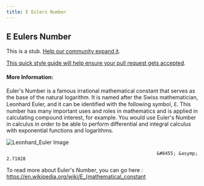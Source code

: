 ```yaml
---
title: E Eulers Number
---
```

## E Eulers Number

This is a stub. <a href='https://github.com/freecodecamp/guides/tree/master/src/pages/mathematics/e-eulers-number/index.md' target='_blank' rel='nofollow'>Help our community expand it</a>.

<a href='https://github.com/freecodecamp/guides/blob/master/README.md' target='_blank' rel='nofollow'>This quick style guide will help ensure your pull request gets accepted</a>.

<!-- The article goes here, in GitHub-flavored Markdown. Feel free to add YouTube videos, images, and CodePen/JSBin embeds  -->

#### More Information:
<!-- Please add any articles you think might be helpful to read before writing the article -->

Euler's Number is a famous irrational mathematical constant that serves as the base of the natural logarithm. It is named after the Swiss mathematician, Leonhard Euler, and it can be identified with the following symbol, &#8455;. This number has many important uses and roles in mathematics and is applied in calculating compound interest, for example. You would use Euler's Number in calculus in order to be able to perform differential and integral calculus with exponential functions and logarithms.

![Leonhard_Euler Image](https://github.com/TomerPacific/fccGuideImages/blob/master/Leonhard_Euler.jpg?raw=true)

                                                           &#8455; &asymp; 2.71828
                                                           
 
 
 
 
 To read more about Euler's Number, you can go here : https://en.wikipedia.org/wiki/E_(mathematical_constant
